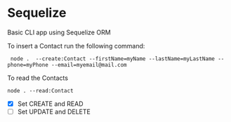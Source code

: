 # Sequelize

Basic CLI app using Sequelize ORM

To insert a Contact run the following command:
```
 node .  --create:Contact --firstName=myName --lastName=myLastName --phone=myPhone --email=myemail@mail.com
```

To read the Contacts
```
node . --read:Contact
```

- [x] Set CREATE and READ
- [ ] Set UPDATE and DELETE
